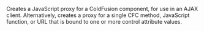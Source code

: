 Creates a JavaScript proxy for a ColdFusion component, for use in an AJAX client. Alternatively, creates a proxy for a single CFC method, JavaScript function, or URL that is bound to one or more control attribute values.
